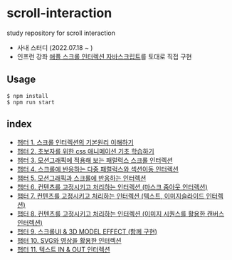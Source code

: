 # scroll-interaction

study repository for scroll interaction

- 사내 스터디 (2022.07.18 ~ )
- 인프런 강좌 [애플 스크롤 인터렉션 자바스크립트](https://www.inflearn.com/course/%EC%95%A0%ED%94%8C-%EC%8A%A4%ED%81%AC%EB%A1%A4-%EC%9D%B8%ED%84%B0%EB%A0%89%EC%85%98-%EC%9E%90%EB%B0%94%EC%8A%A4%ED%81%AC%EB%A6%BD%ED%8A%B8)를 토대로 직접 구현

## Usage

```
$ npm install
$ npm run start
```

## index

- [챕터 1. 스크롤 인터렉션의 기본원리 이해하기](/src/chapter1/)
- [챕터 2. 초보자를 위한 css 애니메이션 기초 학습하기](/src/chapter2/)
- [챕터 3. 모션그래픽에 적용해 보는 패럴럭스 스크롤 인터렉션](/src/chapter3/)
- [챕터 4. 스크롤에 반응하는 다중 패럴럭스와 섹션이동 인터렉션](/src/chapter4/)
- [챕터 5. 모션그래픽과 스크롤에 반응하는 인터렉션](/src/chapter5/)
- [챕터 6. 컨텐츠를 고정시키고 처리하는 인터렉션 (마스크 줌아웃 인터렉션)](/src/chapter6/)
- [챕터 7. 컨텐츠를 고정시키고 처리하는 인터렉션 (텍스트, 이미지슬라이드 인터렉션)](/src/chapter7)
- [챕터 8. 컨텐츠를 고정시키고 처리하는 인터렉션 (이미지 시퀀스를 활용한 캔버스 인터렉션)](/src/chapter8/)
- [챕터 9. 스크롤UI & 3D MODEL EFFECT (함께 구현)](/src/chapter9/)
- [챕터 10. SVG와 영상을 활용한 인터렉션](/src/chapter10/)
- [챕터 11. 텍스트 IN & OUT 인터렉션](/src/chapter11/)
